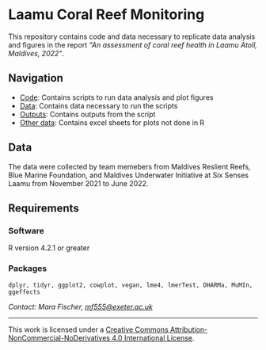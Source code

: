 # Laamu Coral Reef Monitoring

This repository contains code and data necessary to replicate data analysis and figures in the report *"An assessment of coral reef health in Laamu Atoll, Maldives, 2022"*.

## Navigation

- [Code](https://github.com/mfischer-edi/LaamuProject/tree/main/code): Contains scripts to run data analysis and plot figures
- [Data](https://github.com/mfischer-edi/LaamuProject/tree/main/data): Contains data necessary to run the scripts
- [Outputs](https://github.com/mfischer-edi/LaamuProject/tree/main/outputs): Contains outputs from the script
- [Other data](https://github.com/mfischer-edi/LaamuProject/tree/main/other_data): Contains excel sheets for plots not done in R

## Data

The data were collected by team memebers from Maldives Reslient Reefs, Blue Marine Foundation, and Maldives Underwater Initiative at Six Senses Laamu from November 2021 to June 2022.

## Requirements

### Software

R version 4.2.1 or greater

### Packages

`dplyr, tidyr, ggplot2, cowplot, vegan, lme4, lmerTest, DHARMa, MuMIn, ggeffects`

*Contact: Mara Fischer, mf555@exeter.ac.uk*

----
This work is licensed under a [Creative Commons Attribution-NonCommercial-NoDerivatives 4.0 International License](https://creativecommons.org/licenses/by-nc-nd/4.0/).
